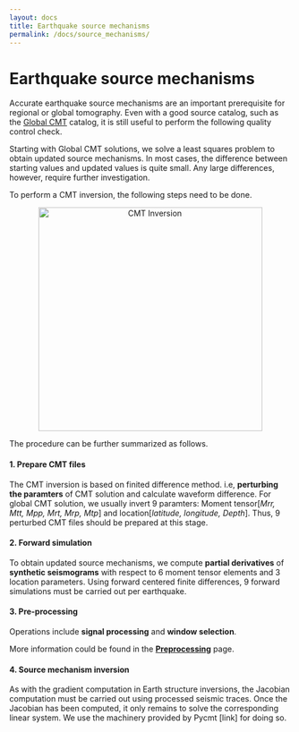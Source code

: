 ```yaml
---
layout: docs
title: Earthquake source mechanisms
permalink: /docs/source_mechanisms/
---
```


# Earthquake source mechanisms

Accurate earthquake source mechanisms are an important prerequisite for regional or global tomography.  Even with a good source catalog, such as the [Global CMT](http://www.globalcmt.org/) catalog, it is still useful to perform the following quality control check.

Starting with Global CMT solutions, we solve a least squares problem to obtain updated source mechanisms.  In most cases, the difference between starting values and updated values is quite small.  Any large differences, however, require further investigation. 

To perform a CMT inversion, the following steps need to be done.

<!-- ![Image of CMT inversion](/SeisStar/img/SourceInversion.jpg =200x100) -->
<center><img src="/SeisStar/img/SourceInversion.jpg" alt="CMT Inversion" width="400" align="middle"></center>


The procedure can be further summarized as follows.

#### 1. Prepare CMT files
The CMT inversion is based on finited difference method. i.e, **perturbing the paramters** of CMT solution and calculate waveform difference.  For global CMT solution, we usually invert 9 paramters: Moment tensor[*Mrr, Mtt, Mpp, Mrt, Mrp, Mtp*] and location[*latitude, longitude, Depth*]. Thus, 9 perturbed CMT files should be prepared at this stage.

#### 2. Forward simulation
To obtain updated source mechanisms, we compute **partial derivatives** of **synthetic seismograms** with respect to 6 moment tensor elements and 3 location parameters.  Using forward centered finite differences, 9 forward simulations must be carried out per earthquake.

#### 3. Pre-processing
Operations include **signal processing** and **window selection**.

More information could be found in the [**Preprocessing**](/SeisStar/docs/preprocessing/) page.


#### 4. Source mechanism inversion 
As with the gradient computation in Earth structure inversions, the Jacobian computation must be carried out using processed seismic traces.
Once the Jacobian has been computed, it only remains to solve the corresponding linear system.  We use the machinery provided by Pycmt [link] for doing so.

